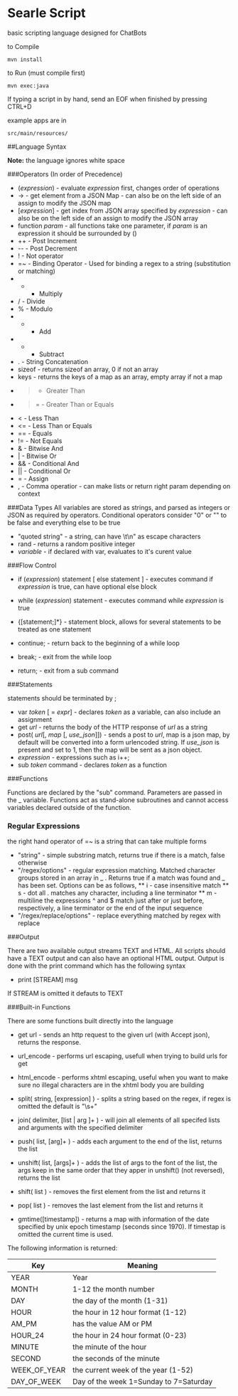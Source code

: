 # Searle Script
basic scripting language designed for ChatBots

to Compile
```
mvn install
```
to Run (must compile first)
```
mvn exec:java
```
If typing a script in by hand, send an EOF when finished by pressing CTRL+D

example apps are in
```
src/main/resources/
```

##Language Syntax

**Note:** the language ignores white space

###Operators (In order of Precedence)
* (*expression*) - evaluate *expression* first, changes order of operations
* ->  - get element from a JSON Map - can also be on the left side of an assign to modify the JSON map
* [*expression*] - get index from JSON array specified by *expression* - can also be on the left side of an assign to modify the JSON array
* function *param* - all functions take one parameter, if *param* is an expression it should be surrounded by ()
* ++ - Post Increment
* -- - Post Decrement
* ! - Not operator
* =~ - Binding Operator - Used for binding a regex to a string (substitution or matching)
* * - Multiply
* / - Divide
* % - Modulo
* + - Add
* - - Subtract
* . - String Concatenation
* sizeof - returns sizeof an array, 0 if not an array
* keys - returns the keys of a map as an array, empty array if not a map
* > - Greater Than
* >= - Greater Than or Equals
* < - Less Than
* <= - Less Than or Equals
* == - Equals
* != - Not Equals
* & - Bitwise And
* | - Bitwise Or
* && - Conditional And
* || - Conditional Or
* = - Assign
* , - Comma operatior - can make lists or return right param depending on context
 
###Data Types
All variables are stored as strings, and parsed as integers or JSON as required by operators.  Conditional operators consider "0" or "" to be false and everything else to be true

* "quoted string" - a string, can have \t\n\" as escape characters
* rand - returns a random positive integer
* *variable* - if declared with var, evaluates to it's curent value

###Flow Control
* if (*expression*) statement [ else statement ]  - executes command if *expression* is true, can have optional else block
* while (*expression*) statement - executes command while *expression* is true
* {[statement;]*} - statement block, allows for several statements to be treated as one statement

* continue; - return back to the beginning of a while loop
* break; - exit from the while loop
* return; - exit from a sub command

###Statements

statements should be terminated by ;

* var *token* [ = *expr*] - declares *token* as a variable, can also include an assignment
* get *url* - returns the body of the HTTP response of *url* as a string
* post( *url*[, *map* [, *use_json*]]) - sends a post to *url*, map is a json map, by default will be converted into a form urlencoded string.  If *use_json* is present and set to 1, then the map will be sent as a json object.
* *expression* - expressions such as i++;
* sub *token* command - declares *token* as a function


###Functions

Functions are declared by the "sub" command.  Parameters are passed in the _ variable.  Functions act as stand-alone subroutines and cannot access variables declared outside of the function.

### Regular Expressions
the right hand operator of =~ is a string that can take multiple forms
* "string" - simple substring match, returns true if there is a match, false otherwise
* "/regex/options" - regular expression matching.  Matched character groups stored in an array in _ . Returns true if a match was found and _ has been set.   Options can be as follows,
** i - case insensitive match
** s - dot all .  matches any character, including a line terminator
** m - multiline  the expressions ^ and $ match just after or just before, respectively, a line terminator or the end of the input sequence
* "/regex/replace/options" - replace everything matched by regex with replace

###Output

There are two available output streams TEXT and HTML.  All scripts should have a TEXT output and can also have an optional HTML output.  Output is done with the print command which has the following syntax
* print [STREAM] msg

If STREAM is omitted it defauts to TEXT

###Built-in Functions

There are some functions built directly into the language
* get url - sends an http request to the given url (with Accept json), returns the response.
* url_encode - performs url escaping, usefull when trying to build urls for get
* html_encode - performs xhtml escaping, useful when you want to make sure no illegal characters are in the xhtml body you are building


* split( string, [expression] ) - splits a string based on the regex, if regex is omitted the default is "\\s+"
* join( delimiter, [list | arg ]+ ) - will join all elements of all specifed lists and arguments with the specified delimiter

* push( list, [arg]+ ) - adds each argument to the end of the list, returns the list
* unshift( list, [args]+ ) - adds the list of args to the font of the list, the args keep in the same order that they apper in unshift() (not reversed), returns the list

* shift( list ) - removes the first element from the list and returns it
* pop( list ) - removes the last element from the list and returns it

* gmtime([timestamp]) - returns a map with information of the date specified by unix epoch timestamp (seconds since 1970).  If timestap is omitted the current time is used.

The following information is returned:

Key | Meaning
----|--------
YEAR|Year
MONTH|1-12 the month number
DAY|the day of the month (1-31)
HOUR|the hour in 12 hour format (1-12)
AM_PM|has the value AM or PM
HOUR_24|the hour in 24 hour format (0-23)
MINUTE|the minute of the hour
SECOND|the seconds of the minute
WEEK_OF_YEAR|the current week of the year (1-52)
DAY_OF_WEEK|Day of the week 1=Sunday to 7=Saturday


